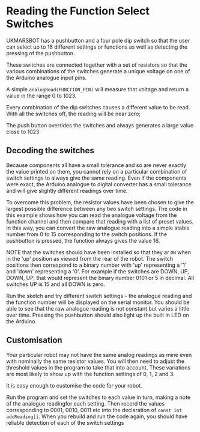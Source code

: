 # Reading the Function Select Switches

UKMARSBOT has a pushbutton and a four pole dip switch so that the user can select up to 16 different settings or functions as well as detecting the pressing of the pushbutton.

These switches are connected together with a set of resistors so that the various combinations of the switches generate a unique voltage on one of the Arduino analogue input pins.

A simple ```analogRead(FUNCTION_PIN)``` will measure that voltage and return a value in the range 0 to 1023.

Every combination of the dip switches causes a different value to be read. With all the switches off, the reading will be near zero;

The push button overrides the switches and always generates a large value close to 1023

## Decoding the switches

Because components all have a small tolerance and so are never exactly the value printed on them, you cannot rely on a particular combination of switch settings to always give the same reading. Even if the components were exact, the Arduino analogue to digital converter has a small tolerance and will give slightly different readings over time.

To overcome this problem, the resistor values have been chosen to give the largest possible difference between any two switch settings. The code in this example shows how you can read the analogue voltage from the function channel and then compare that reading with a list of preset values. In this way, you can convert the raw analogue reading into a simple stable number from 0 to 15 corresponding to the switch positions. If the pushbutton is pressed, the function always gives the value 16.

NOTE that the switches should have been installed so that they ar ```ON``` when in the 'up' position as viewed from the rear of the robot. The switch positions then correspond to a binary number with 'up' representing a '1' and 'down' representing a '0'. For example if the switches are DOWN, UP, DOWN, UP, that would represent the binary number 0101 or 5 in decimal. All switches UP is 15 and all DOWN is zero.

Run the sketch and try different switch settings - the analogue reading and the function number will be displayed on the serial monitor. You should be able to see that the raw analogue reading is not constant but varies a little over time. Pressing the pushbutton should also light up the built in LED on the Arduino.

## Customisation

Your particular robot may not have the same analog readings as mine even with nominally the same resistor values. You will then need to adjust the threshold values in the program to take that into account. These variations are most likely to show up with the function settings of 0, 1, 2 and 3.

It is easy enough to customise the code for your robot.

Run the program and set the switches to each value in turn, making a note of the analogue readingfor each setting. Then record the values corresponding to 0001, 0010, 0011 etc into the declaration of ```const int adcReading[]```. When you rebuild and run the code again, you should have reliable detection of each of the switch settings

